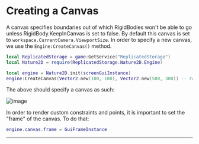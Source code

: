 # Creating a Canvas

A canvas specifies boundaries out of which RigidBodies won't be able to go unless RigidBody.KeepInCanvas is set to false. By default this canvas is set to `workspace.CurrentCamera.ViewportSize`. In order to specify a new canvas, we use the `Engine:CreateCanvas()` method.

```lua
local ReplicatedStorage = game:GetService("ReplicatedStorage")
local Nature2D = require(ReplicatedStorage.Nature2D.Engine)

local engine = Nature2D.init(screenGuiInstance)
engine:CreateCanvas(Vector2.new(100, 100), Vector2.new(500, 300)) -- topLeft: (100, 100), size: (500, 300)
```

The above should specify a canvas as such:

![image](https://user-images.githubusercontent.com/74130881/137574929-6a5f3aaf-bd38-448b-8105-bcda8e6b2f6c.png)

In order to render custom constraints and points, it is important to set the "frame" of the canvas. To do that:

```lua
engine.canvas.frame = GuiFrameInstance
```

<hr/>
